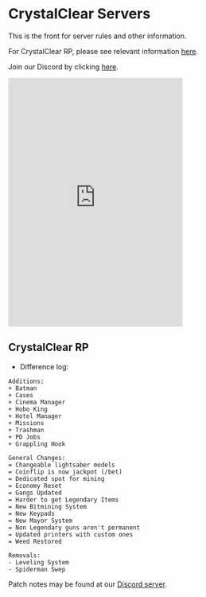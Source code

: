# CrystalClear Servers

This is the front for server rules and other information.

For CrystalClear RP, please see relevant information [here](/articles/roleplay.md).

Join our Discord by clicking [here](https://discord.gg/H3ztBSer).

<iframe src="https://discord.com/widget?id=810654201709461514&theme=dark" width="350" height="500" allowtransparency="true" frameborder="0" sandbox="allow-popups allow-popups-to-escape-sandbox allow-same-origin allow-scripts"></iframe>

## CrystalClear RP

- Difference log:

```
Additions:
+ Batman
+ Cases
+ Cinema Manager
+ Hobo King
+ Hotel Manager
+ Missions
+ Trashman
+ PD Jobs
+ Grappling Hook
```
```
General Changes:
= Changeable lightsaber models
= Coinflip is now jackpot (/bet) 
= Dedicated spot for mining
= Economy Reset
= Gangs Updated
= Harder to get Legendary Items
= New Bitmining System
= New Keypads
= New Mayor System
= Non Legendary guns aren't permanent
= Updated printers with custom ones
= Weed Restored
```
```
Removals:
- Leveling System
- Spiderman Swep
```

Patch notes may be found at our [Discord server](https://discord.gg/H3ztBSer).
